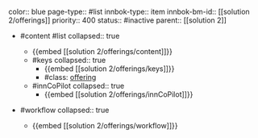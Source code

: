 color:: blue
page-type:: #list
innbok-type:: item
innbok-bm-id:: [[solution 2/offerings]]
priority:: 400
status:: #inactive
parent:: [[solution 2]]

- #content #list
  collapsed:: true
	- {{embed [[solution 2/offerings/content]]}}
  - #keys
    collapsed:: true
	  - {{embed [[solution 2/offerings/keys]]}}
	  - #class: [offering](https://go.innbok.com/#/page/innBoK%2Fclass%2Foffering)
  - #innCoPilot
    collapsed:: true
	  - {{embed [[solution 2/offerings/innCoPilot]]}}

- #workflow
  collapsed:: true
	- {{embed [[solution 2/offerings/workflow]]}}

